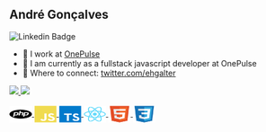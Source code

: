 ## André Gonçalves 

![Linkedin Badge](https://img.shields.io/badge/-cicerogalter-3370cc?style=flat&logo=Linkedin&logoColor=white&link=https://www.linkedin.com/in/andreantg/)


- 💼  I work at [OnePulse](https://www.onepulse.com/)
- 💬  I am currently as a fullstack javascript developer at OnePulse
- 🤝  Where to connect: [twitter.com/ehgalter](https://www.twitter.com/ehgalter)

<div>
  <a href="https://github.com/AndreAntG/">
  <img height="180em" src="https://github-readme-stats.vercel.app/api?username=galter&show_icons=true&theme=dracula&include_all_commits=true&count_private=true"/>
  <img height="180em" src="https://github-readme-stats.vercel.app/api/top-langs/?username=galter&layout=compact&langs_count=16&theme=dracula"/>
</div>

<div style="display: inline_block"><br>
  <img align="center" alt="Jon-Js" height="30" width="40" src="https://raw.githubusercontent.com/devicons/devicon/master/icons/php/php-plain.svg">
  <img align="center" alt="Jon-Js" height="30" width="40" src="https://raw.githubusercontent.com/devicons/devicon/master/icons/javascript/javascript-plain.svg">
  <img align="center" alt="Jon-Ts" height="30" width="40" src="https://raw.githubusercontent.com/devicons/devicon/master/icons/typescript/typescript-plain.svg">
  <img align="center" alt="Jon-React" height="30" width="40" src="https://raw.githubusercontent.com/devicons/devicon/master/icons/react/react-original.svg">
  <img align="center" alt="Jon-HTML" height="30" width="40" src="https://raw.githubusercontent.com/devicons/devicon/master/icons/html5/html5-original.svg">
  <img align="center" alt="Jon-CSS" height="30" width="40" src="https://raw.githubusercontent.com/devicons/devicon/master/icons/css3/css3-original.svg">
</div>
  
  ##
  
